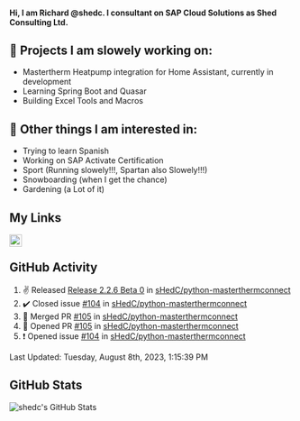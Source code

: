 #### Hi, I am Richard @shedc. I consultant on SAP Cloud Solutions as Shed Consulting Ltd.

## 👋 Projects I am slowely working on:
- Mastertherm Heatpump integration for Home Assistant, currently in development
- Learning Spring Boot and Quasar
- Building Excel Tools and Macros

## 👀 Other things I am interested in:
- Trying to learn Spanish
- Working on SAP Activate Certification
- Sport (Running slowely!!!, Spartan also Slowely!!!)
- Snowboarding (when I get the chance)
- Gardening (a Lot of it)

## My Links
[<img align="left" alt="shedc | LinkedIn" width="22px" src="https://cdn.jsdelivr.net/npm/simple-icons@v3/icons/linkedin.svg" />][linkedin]

<br/>

## GitHub Activity
<!--RECENT_ACTIVITY:start-->
1. ✌️ Released [Release 2.2.6 Beta 0](https://github.com/sHedC/python-masterthermconnect/releases/tag/2.2.6-b0) in [sHedC/python-masterthermconnect](https://github.com/sHedC/python-masterthermconnect)
2. ✔️ Closed issue [#104](https://github.com/sHedC/python-masterthermconnect/issues/104) in [sHedC/python-masterthermconnect](https://github.com/sHedC/python-masterthermconnect)
3. 🎉 Merged PR [#105](https://github.com/sHedC/python-masterthermconnect/pull/105) in [sHedC/python-masterthermconnect](https://github.com/sHedC/python-masterthermconnect)
4. 💪 Opened PR [#105](https://github.com/sHedC/python-masterthermconnect/pull/105) in [sHedC/python-masterthermconnect](https://github.com/sHedC/python-masterthermconnect)
5. ❗️ Opened issue [#104](https://github.com/sHedC/python-masterthermconnect/issues/104) in [sHedC/python-masterthermconnect](https://github.com/sHedC/python-masterthermconnect)
<!--RECENT_ACTIVITY:end-->
<!--RECENT_ACTIVITY:last_update-->
Last Updated: Tuesday, August 8th, 2023, 1:15:39 PM
<!--RECENT_ACTIVITY:last_update_end-->

## GitHub Stats
<img align="left" alt="shedc's GitHub Stats" src="https://github-readme-stats.vercel.app/api?username=shedc&show_icons=true&hide_title=true" />

[linkedin]: https://www.linkedin.com/in/richard-holmes-3314251/
